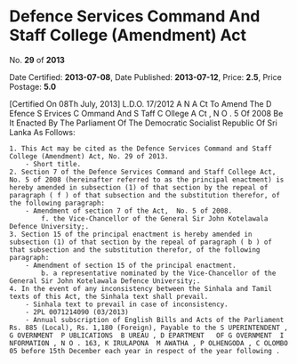 # Defence Services Command And Staff College (Amendment) Act

No. **29** of **2013**

Date Certified: **2013-07-08**, Date Published: **2013-07-12**, Price: **2.5**, Price Postage: **5.0**

[Certified On 08Th July, 2013]
L.D.O. 17/2012
A N  A Ct   To   Amend   The  D Efence  S Ervices  C Ommand   And  S Taff C Ollege  A Ct , N O . 5  Of  2008
Be It  Enacted By The Parliament Of The Democratic Socialist Republic Of Sri Lanka As Follows:

    1. This Act may be cited as the Defence Services Command and Staff College (Amendment) Act, No. 29 of 2013.
        - Short title.
    2. Section 7 of the Defence Services Command and Staff College Act, No. 5 of 2008 (hereinafter referred to as the principal enactment) is hereby amended in subsection (1) of that section by the repeal of paragraph ( f ) of that subsection and the substitution therefor, of the following paragraph:
        - Amendment of section 7 of the Act,  No. 5 of 2008.
            f. the Vice-Chancellor of the General Sir John Kotelawala Defence University;.
    3. Section 15 of the principal enactment is hereby amended in subsection (1) of that section by the repeal of paragraph ( b ) of that subsection and the substitution therefor, of the following paragraph:
        - Amendment of section 15 of the principal enactment.
            b. a representative nominated by the Vice-Chancellor of the General Sir John Kotelawala Defence University;.
    4. In the event of any inconsistency between the Sinhala and Tamil texts of this Act, the Sinhala text shall prevail.
        - Sinhala text to prevail in case of inconsistency.
        - 2PL 0071214090 (03/2013)
        - Annual subscription of English Bills and Acts of the Parliament Rs. 885 (Local), Rs. 1,180 (Foreign), Payable to the S UPERINTENDENT , G OVERNMENT  P UBLICATIONS  B UREAU , D EPARTMENT   OF G OVERNMENT  I NFORMATION , N O . 163, K IRULAPONA  M AWATHA , P OLHENGODA , C OLOMBO  05 before 15th December each year in respect of the year following .
